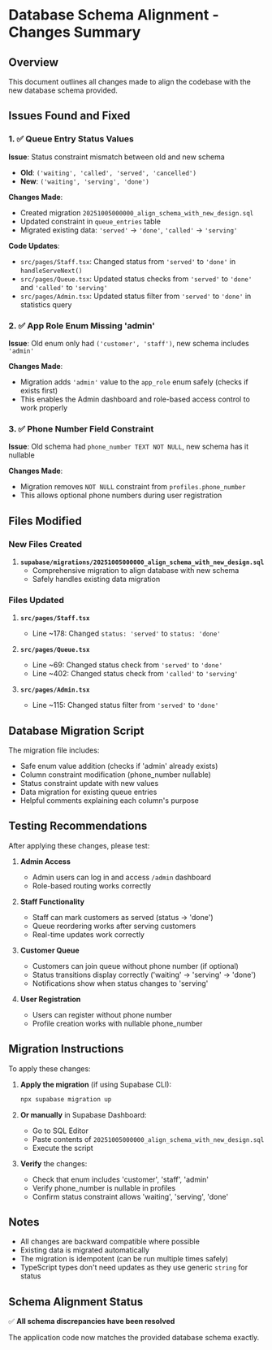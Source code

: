 # Database Schema Alignment - Changes Summary

## Overview

This document outlines all changes made to align the codebase with the new database schema provided.

## Issues Found and Fixed

### 1. ✅ Queue Entry Status Values

**Issue**: Status constraint mismatch between old and new schema

- **Old**: `('waiting', 'called', 'served', 'cancelled')`
- **New**: `('waiting', 'serving', 'done')`

**Changes Made**:

- Created migration `20251005000000_align_schema_with_new_design.sql`
- Updated constraint in `queue_entries` table
- Migrated existing data: `'served'` → `'done'`, `'called'` → `'serving'`

**Code Updates**:

- `src/pages/Staff.tsx`: Changed status from `'served'` to `'done'` in `handleServeNext()`
- `src/pages/Queue.tsx`: Updated status checks from `'served'` to `'done'` and `'called'` to `'serving'`
- `src/pages/Admin.tsx`: Updated status filter from `'served'` to `'done'` in statistics query

### 2. ✅ App Role Enum Missing 'admin'

**Issue**: Old enum only had `('customer', 'staff')`, new schema includes `'admin'`

**Changes Made**:

- Migration adds `'admin'` value to the `app_role` enum safely (checks if exists first)
- This enables the Admin dashboard and role-based access control to work properly

### 3. ✅ Phone Number Field Constraint

**Issue**: Old schema had `phone_number TEXT NOT NULL`, new schema has it nullable

**Changes Made**:

- Migration removes `NOT NULL` constraint from `profiles.phone_number`
- This allows optional phone numbers during user registration

## Files Modified

### New Files Created

1. **`supabase/migrations/20251005000000_align_schema_with_new_design.sql`**
   - Comprehensive migration to align database with new schema
   - Safely handles existing data migration

### Files Updated

1. **`src/pages/Staff.tsx`**
   - Line ~178: Changed `status: 'served'` to `status: 'done'`

2. **`src/pages/Queue.tsx`**
   - Line ~69: Changed status check from `'served'` to `'done'`
   - Line ~402: Changed status check from `'called'` to `'serving'`

3. **`src/pages/Admin.tsx`**
   - Line ~115: Changed status filter from `'served'` to `'done'`

## Database Migration Script

The migration file includes:

- Safe enum value addition (checks if 'admin' already exists)
- Column constraint modification (phone_number nullable)
- Status constraint update with new values
- Data migration for existing queue entries
- Helpful comments explaining each column's purpose

## Testing Recommendations

After applying these changes, please test:

1. **Admin Access**
   - Admin users can log in and access `/admin` dashboard
   - Role-based routing works correctly

2. **Staff Functionality**
   - Staff can mark customers as served (status → 'done')
   - Queue reordering works after serving customers
   - Real-time updates work correctly

3. **Customer Queue**
   - Customers can join queue without phone number (if optional)
   - Status transitions display correctly ('waiting' → 'serving' → 'done')
   - Notifications show when status changes to 'serving'

4. **User Registration**
   - Users can register without phone number
   - Profile creation works with nullable phone_number

## Migration Instructions

To apply these changes:

1. **Apply the migration** (if using Supabase CLI):

   ```bash
   npx supabase migration up
   ```

2. **Or manually** in Supabase Dashboard:
   - Go to SQL Editor
   - Paste contents of `20251005000000_align_schema_with_new_design.sql`
   - Execute the script

3. **Verify** the changes:
   - Check that enum includes 'customer', 'staff', 'admin'
   - Verify phone_number is nullable in profiles
   - Confirm status constraint allows 'waiting', 'serving', 'done'

## Notes

- All changes are backward compatible where possible
- Existing data is migrated automatically
- The migration is idempotent (can be run multiple times safely)
- TypeScript types don't need updates as they use generic `string` for status

## Schema Alignment Status

✅ **All schema discrepancies have been resolved**

The application code now matches the provided database schema exactly.
